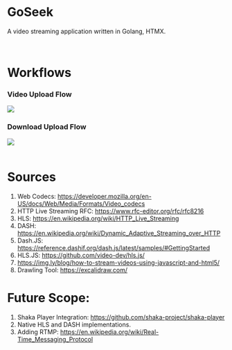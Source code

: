 # GoSeek
A video streaming application written in Golang, HTMX.


<br>

# Workflows
### Video Upload Flow
<image src="internal/Upload_Flow.png">

### Download Upload Flow
<image src="internal/Download_Flow.png">

<br>
<br>

# Sources
1. Web Codecs: https://developer.mozilla.org/en-US/docs/Web/Media/Formats/Video_codecs
1. HTTP Live Streaming RFC: https://www.rfc-editor.org/rfc/rfc8216
1. HLS: https://en.wikipedia.org/wiki/HTTP_Live_Streaming
1. DASH: https://en.wikipedia.org/wiki/Dynamic_Adaptive_Streaming_over_HTTP
1. Dash.JS: https://reference.dashif.org/dash.js/latest/samples/#GettingStarted
1. HLS.JS: https://github.com/video-dev/hls.js/
1. https://img.ly/blog/how-to-stream-videos-using-javascript-and-html5/
1. Drawling Tool: https://excalidraw.com/

# Future Scope:
1. Shaka Player Integration: https://github.com/shaka-project/shaka-player
1. Native HLS and DASH implementations.
1. Adding RTMP: https://en.wikipedia.org/wiki/Real-Time_Messaging_Protocol
